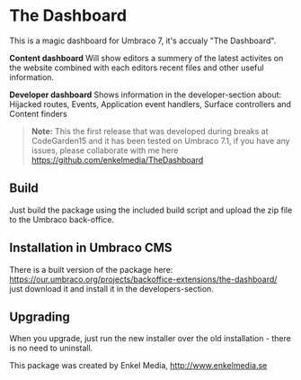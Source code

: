 The Dashboard
=====

This is a magic dashboard for Umbraco 7, it's accualy "The Dashboard".

**Content dashboard**
Will show editors a summery of the latest activites on the website combined with each editors recent files and other useful information.
 
**Developer dashboard**
Shows information in the developer-section about: Hijacked routes, Events, Application event handlers, Surface controllers and Content finders

> **Note:** This the first release that was developed during breaks at CodeGarden15 and it has been tested on Umbraco 7.1, if you have any issues, please collaborate with me here https://github.com/enkelmedia/TheDashboard

## Build
Just build the package using the included build script and upload the zip file to the Umbraco back-office. 

## Installation in Umbraco CMS
There is a built version of the package here: https://our.umbraco.org/projects/backoffice-extensions/the-dashboard/ just download it and install it in the developers-section.

## Upgrading
When you upgrade, just run the new installer over the old installation - there is no need to uninstall.

This package was created by Enkel Media, http://www.enkelmedia.se
